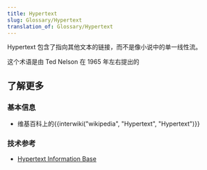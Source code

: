 ```yaml
---
title: Hypertext
slug: Glossary/Hypertext
translation_of: Glossary/Hypertext
---
```

Hypertext 包含了指向其他文本的链接，而不是像小说中的单一线性流。

这个术语是由 Ted Nelson 在 1965 年左右提出的

## 了解更多

### 基本信息

- 维基百科上的{{interwiki("wikipedia", "Hypertext", "Hypertext")}}

### 技术参考

- [Hypertext Information Base](https://www.ualberta.ca/dept/chemeng/AIX-43/share/man/info/C/a_doc_lib/aixuser/aix6kdov/hyperv1aix.htm)
